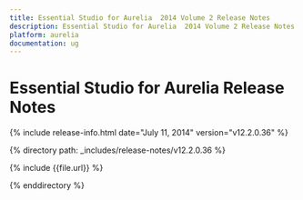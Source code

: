 ```yaml
---
title: Essential Studio for Aurelia  2014 Volume 2 Release Notes  
description: Essential Studio for Aurelia  2014 Volume 2 Release Notes  
platform: aurelia
documentation: ug
---
```


# Essential Studio for Aurelia  Release Notes  

{% include release-info.html date="July 11, 2014"  version="v12.2.0.36" %} 


{% directory path: _includes/release-notes/v12.2.0.36 %}

{% include {{file.url}} %}

{% enddirectory %}